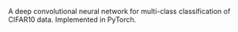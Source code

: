 A deep convolutional neural network for multi-class classification of CIFAR10 data. Implemented in PyTorch.

